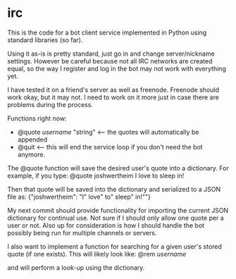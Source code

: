 irc
===

This is the code for a bot client service implemented in Python using standard libraries (so far).

Using it as-is is pretty standard, just go in and change server/nickname settings. However be careful because not all IRC networks are created equal, so the way I register and log in the bot may not work with everything yet.

I have tested it on a friend's server as well as freenode. Freenode should work okay, but it may not. I need to work on it more just in case there are problems during the process.

Functions right now:

* @quote *username* "string" <-- the quotes will automatically be appended
* @quit <-- this will end the service loop if you don't need the bot anymore.

The @quote function will save the desired user's quote into a dictionary. For example, if you type:
@quote joshwertheim I love to sleep in!

Then that quote will be saved into the dictionary and serialized to a JSON file as:
{"joshwertheim": "I\" love\" to\" sleep\" in!\""}

My next commit should provide functionality for importing the current JSON dictionary for continual use. Not sure if I should only allow one quote per a user or not. Also up for consideration is how I should handle the bot possibly being run for multiple channels or servers.

I also want to implement a function for searching for a given user's stored quote (if one exists). This will likely look like:
@rem *username*

and will perform a look-up using the dictionary.
